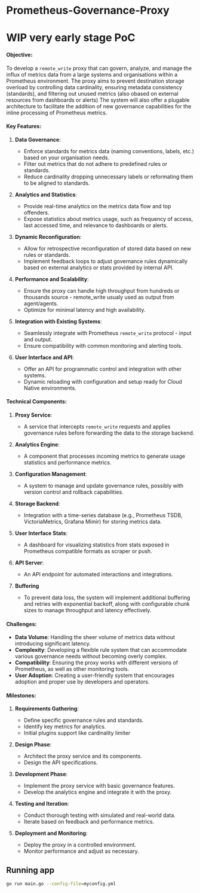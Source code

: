 # Prometheus-Governance-Proxy

# WIP very early stage PoC

#### Objective:
To develop a `remote_write` proxy that can govern, analyze, and manage the influx of metrics data from a large systems and organisations within a Prometheus environment. 
The proxy aims to prevent destination storage overload by controlling data cardinality, ensuring metadata consistency (standards), and filtering out unused metrics (also obased on external resources from dashboards or alerts)
The system will also offer a plugable architecture to facilitate the addition of new governance capabilities for the inline processing of Prometheus metrics.

#### Key Features:

1. **Data Governance**:
   - Enforce standards for metrics data (naming conventions, labels, etc.) based on your organisation needs.
   - Filter out metrics that do not adhere to predefined rules or standards.
   - Reduce cardinality dropping unnecessary labels or reformating them to be aligned to standards.

2. **Analytics and Statistics**:
   - Provide real-time analytics on the metrics data flow and top offenders.
   - Expose statistics about metrics usage, such as frequency of access, last accessed time, and relevance to dashboards or alerts.

3. **Dynamic Reconfiguration**:
   - Allow for retrospective reconfiguration of stored data based on new rules or standards.
   - Implement feedback loops to adjust governance rules dynamically based on external analytics or stats provided by internal API.

4. **Performance and Scalability**:
   - Ensure the proxy can handle high throughput from hundreds or thousands source - remote_write usualy used as output from agent/agents.
   - Optimize for minimal latency and high availability.

5. **Integration with Existing Systems**:
   - Seamlessly integrate with Prometheus `remote_write` protocol - input and output.
   - Ensure compatibility with common monitoring and alerting tools.

6. **User Interface and API**:
   - Offer an API for programmatic control and integration with other systems.
   - Dynamic reloading with configuration and setup ready for Cloud Native environments.

#### Technical Components:

1. **Proxy Service**:
   - A service that intercepts `remote_write` requests and applies governance rules before forwarding the data to the storage backend.

2. **Analytics Engine**:
   - A component that processes incoming metrics to generate usage statistics and performance metrics.

3. **Configuration Management**:
   - A system to manage and update governance rules, possibly with version control and rollback capabilities.

4. **Storage Backend**:
   - Integration with a time-series database (e.g., Prometheus TSDB, VictoriaMetrics, Grafana Mimir) for storing metrics data.

5. **User Interface Stats**:
   - A dashboard for visualizing statistics from stats exposed in Prometheus compatible formats as scraper or push.

6. **API Server**:
   - An API endpoint for automated interactions and integrations.

7. **Buffering**
   - To prevent data loss, the system will implement additional buffering and retries with exponential backoff, along with configurable chunk sizes to manage throughput and latency effectively.

#### Challenges:

- **Data Volume**: Handling the sheer volume of metrics data without introducing significant latency.
- **Complexity**: Developing a flexible rule system that can accommodate various governance needs without becoming overly complex.
- **Compatibility**: Ensuring the proxy works with different versions of Prometheus, as well as other monitoring tools.
- **User Adoption**: Creating a user-friendly system that encourages adoption and proper use by developers and operators.

#### Milestones:

1. **Requirements Gathering**:
   - Define specific governance rules and standards.
   - Identify key metrics for analytics.
   - Initial plugins support like cardinality limiter

2. **Design Phase**:
   - Architect the proxy service and its components.
   - Design the API specifications.

3. **Development Phase**:
   - Implement the proxy service with basic governance features.
   - Develop the analytics engine and integrate it with the proxy.

4. **Testing and Iteration**:
   - Conduct thorough testing with simulated and real-world data.
   - Iterate based on feedback and performance metrics.

5. **Deployment and Monitoring**:
   - Deploy the proxy in a controlled environment.
   - Monitor performance and adjust as necessary.

## Running app
```bash
go run main.go --config-file=myconfig.yml
```
